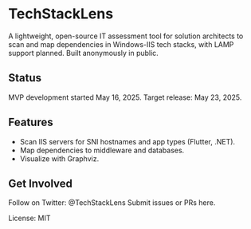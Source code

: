 # TechStackLens
A lightweight, open-source IT assessment tool for solution architects to scan and map dependencies in Windows-IIS tech stacks, with LAMP support planned. Built anonymously in public.

## Status
MVP development started May 16, 2025. Target release: May 23, 2025.

## Features
- Scan IIS servers for SNI hostnames and app types (Flutter, .NET).
- Map dependencies to middleware and databases.
- Visualize with Graphviz.

## Get Involved
Follow on Twitter: @TechStackLens
Submit issues or PRs here.

License: MIT
